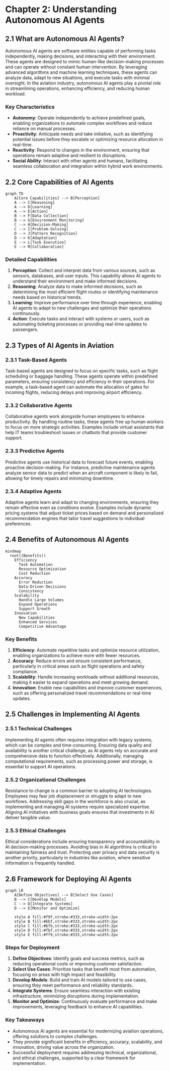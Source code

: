 # Chapter 2: Understanding Autonomous AI Agents

## 2.1 What are Autonomous AI Agents?
Autonomous AI agents are software entities capable of performing tasks independently, making decisions, and interacting with their environment. These agents are designed to mimic human-like decision-making processes and can operate without constant human intervention. By leveraging advanced algorithms and machine learning techniques, these agents can analyze data, adapt to new situations, and execute tasks with minimal oversight. In the aviation industry, autonomous AI agents play a pivotal role in streamlining operations, enhancing efficiency, and reducing human workload.

### Key Characteristics
- **Autonomy**: Operate independently to achieve predefined goals, enabling organizations to automate complex workflows and reduce reliance on manual processes.
- **Proactivity**: Anticipate needs and take initiative, such as identifying potential issues before they escalate or optimizing resource allocation in real-time.
- **Reactivity**: Respond to changes in the environment, ensuring that operations remain adaptive and resilient to disruptions.
- **Social Ability**: Interact with other agents and humans, facilitating seamless collaboration and integration within hybrid work environments.

## 2.2 Core Capabilities of AI Agents
```mermaid
graph TD
    A[Core Capabilities] --> B[Perception]
    A --> C[Reasoning]
    A --> D[Learning]
    A --> E[Action]
    B --> F[Data Collection]
    B --> G[Environment Monitoring]
    C --> H[Decision-Making]
    C --> I[Problem-Solving]
    D --> J[Pattern Recognition]
    D --> K[Adaptation]
    E --> L[Task Execution]
    E --> M[Collaboration]
```

### Detailed Capabilities
1. **Perception**: Collect and interpret data from various sources, such as sensors, databases, and user inputs. This capability allows AI agents to understand their environment and make informed decisions.
2. **Reasoning**: Analyze data to make informed decisions, such as determining the most efficient flight routes or identifying maintenance needs based on historical trends.
3. **Learning**: Improve performance over time through experience, enabling AI agents to adapt to new challenges and optimize their operations continuously.
4. **Action**: Execute tasks and interact with systems or users, such as automating ticketing processes or providing real-time updates to passengers.

## 2.3 Types of AI Agents in Aviation

### 2.3.1 Task-Based Agents
Task-based agents are designed to focus on specific tasks, such as flight scheduling or baggage handling. These agents operate within predefined parameters, ensuring consistency and efficiency in their operations. For example, a task-based agent can automate the allocation of gates for incoming flights, reducing delays and improving airport efficiency.

### 2.3.2 Collaborative Agents
Collaborative agents work alongside human employees to enhance productivity. By handling routine tasks, these agents free up human workers to focus on more strategic activities. Examples include virtual assistants that help IT teams troubleshoot issues or chatbots that provide customer support.

### 2.3.3 Predictive Agents
Predictive agents use historical data to forecast future events, enabling proactive decision-making. For instance, predictive maintenance agents analyze sensor data to predict when an aircraft component is likely to fail, allowing for timely repairs and minimizing downtime.

### 2.3.4 Adaptive Agents
Adaptive agents learn and adapt to changing environments, ensuring they remain effective even as conditions evolve. Examples include dynamic pricing systems that adjust ticket prices based on demand and personalized recommendation engines that tailor travel suggestions to individual preferences.

## 2.4 Benefits of Autonomous AI Agents
```mermaid
mindmap
  root((Benefits))
    Efficiency
      Task Automation
      Resource Optimization
      Cost Reduction
    Accuracy
      Error Reduction
      Data-Driven Decisions
      Consistency
    Scalability
      Handle Large Volumes
      Expand Operations
      Support Growth
    Innovation
      New Capabilities
      Enhanced Services
      Competitive Advantage
```

### Key Benefits
1. **Efficiency**: Automate repetitive tasks and optimize resource utilization, enabling organizations to achieve more with fewer resources.
2. **Accuracy**: Reduce errors and ensure consistent performance, particularly in critical areas such as flight operations and safety compliance.
3. **Scalability**: Handle increasing workloads without additional resources, making it easier to expand operations and meet growing demand.
4. **Innovation**: Enable new capabilities and improve customer experiences, such as offering personalized travel recommendations or real-time updates.

## 2.5 Challenges in Implementing AI Agents

### 2.5.1 Technical Challenges
Implementing AI agents often requires integration with legacy systems, which can be complex and time-consuming. Ensuring data quality and availability is another critical challenge, as AI agents rely on accurate and comprehensive data to function effectively. Additionally, managing computational requirements, such as processing power and storage, is essential to support AI operations.

### 2.5.2 Organizational Challenges
Resistance to change is a common barrier to adopting AI technologies. Employees may fear job displacement or struggle to adapt to new workflows. Addressing skill gaps in the workforce is also crucial, as implementing and managing AI systems require specialized expertise. Aligning AI initiatives with business goals ensures that investments in AI deliver tangible value.

### 2.5.3 Ethical Challenges
Ethical considerations include ensuring transparency and accountability in AI decision-making processes. Avoiding bias in AI algorithms is critical to maintaining fairness and trust. Protecting user privacy and data security is another priority, particularly in industries like aviation, where sensitive information is frequently handled.

## 2.6 Framework for Deploying AI Agents
```mermaid
graph LR
    A[Define Objectives] --> B[Select Use Cases]
    B --> C[Develop Models]
    C --> D[Integrate Systems]
    D --> E[Monitor and Optimize]
    
    style A fill:#f9f,stroke:#333,stroke-width:2px
    style B fill:#bbf,stroke:#333,stroke-width:2px
    style C fill:#bfb,stroke:#333,stroke-width:2px
    style D fill:#fbf,stroke:#333,stroke-width:2px
    style E fill:#ff9,stroke:#333,stroke-width:2px
```

### Steps for Deployment
1. **Define Objectives**: Identify goals and success metrics, such as reducing operational costs or improving customer satisfaction.
2. **Select Use Cases**: Prioritize tasks that benefit most from automation, focusing on areas with high impact and feasibility.
3. **Develop Models**: Build and train AI models tailored to use cases, ensuring they meet performance and reliability standards.
4. **Integrate Systems**: Ensure seamless interaction with existing infrastructure, minimizing disruptions during implementation.
5. **Monitor and Optimize**: Continuously evaluate performance and make improvements, leveraging feedback to enhance AI capabilities.

### Key Takeaways
- Autonomous AI agents are essential for modernizing aviation operations, offering solutions to complex challenges.
- They provide significant benefits in efficiency, accuracy, scalability, and innovation, driving value across the organization.
- Successful deployment requires addressing technical, organizational, and ethical challenges, supported by a clear framework for implementation.